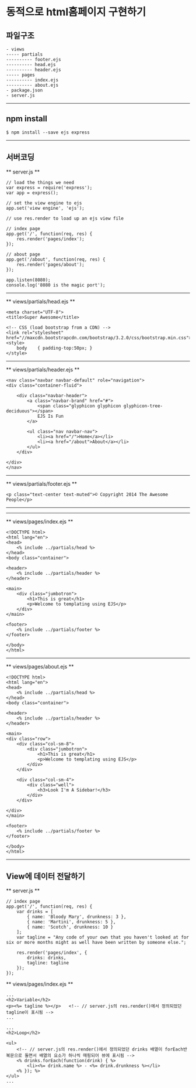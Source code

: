 # 동적으로 html홈페이지 구현하기

## 파일구조
```
- views
----- partials
---------- footer.ejs
---------- head.ejs
---------- header.ejs
----- pages
---------- index.ejs
---------- about.ejs
- package.json
- server.js
```

------------------------------------------------------------
## npm install
    $ npm install --save ejs express

------------------------------------------------------------

## 서버코딩
 ** server.js **
```
// load the things we need
var express = require('express');
var app = express();

// set the view engine to ejs
app.set('view engine', 'ejs');

// use res.render to load up an ejs view file

// index page
app.get('/', function(req, res) {
    res.render('pages/index');
});

// about page
app.get('/about', function(req, res) {
    res.render('pages/about');
});

app.listen(8080);
console.log('8080 is the magic port');
```
------------------------------------------------------------
** views/partials/head.ejs **
```
<meta charset="UTF-8">
<title>Super Awesome</title>

<!-- CSS (load bootstrap from a CDN) -->
<link rel="stylesheet" href="//maxcdn.bootstrapcdn.com/bootstrap/3.2.0/css/bootstrap.min.css">
<style>
    body    { padding-top:50px; }
</style>
```

------------------------------------------------------------
** views/partials/header.ejs **
```
<nav class="navbar navbar-default" role="navigation">
<div class="container-fluid">

    <div class="navbar-header">
        <a class="navbar-brand" href="#">
            <span class="glyphicon glyphicon glyphicon-tree-deciduous"></span>
            EJS Is Fun
        </a>

        <ul class="nav navbar-nav">
            <li><a href="/">Home</a></li>
            <li><a href="/about">About</a></li>
        </ul>
    </div>

</div>
</nav>
```
------------------------------------------------------------

** views/partials/footer.ejs **
```
<p class="text-center text-muted">© Copyright 2014 The Awesome People</p>
```
------------------------------------------------------------
------------------------------------------------------------

** views/pages/index.ejs **
```
<!DOCTYPE html>
<html lang="en">
<head>
    <% include ../partials/head %>
</head>
<body class="container">

<header>
    <% include ../partials/header %>
</header>

<main>
    <div class="jumbotron">
        <h1>This is great</h1>
        <p>Welcome to templating using EJS</p>
    </div>
</main>

<footer>
    <% include ../partials/footer %>
</footer>

</body>
</html>
```
------------------------------------------------------------

** views/pages/about.ejs **
```
<!DOCTYPE html>
<html lang="en">
<head>
    <% include ../partials/head %>
</head>
<body class="container">

<header>
    <% include ../partials/header %>
</header>

<main>
<div class="row">
    <div class="col-sm-8">
        <div class="jumbotron">
            <h1>This is great</h1>
            <p>Welcome to templating using EJS</p>
        </div>
    </div>

    <div class="col-sm-4">
        <div class="well">
            <h3>Look I'm A Sidebar!</h3>
        </div>
    </div>

</div>
</main>

<footer>
    <% include ../partials/footer %>
</footer>

</body>
</html>
```
------------------------------------------------------------
## View에 데이터 전달하기
** server.js **
```
// index page
app.get('/', function(req, res) {
    var drinks = [
        { name: 'Bloody Mary', drunkness: 3 },
        { name: 'Martini', drunkness: 5 },
        { name: 'Scotch', drunkness: 10 }
    ];
    var tagline = "Any code of your own that you haven't looked at for six or more months might as well have been written by someone else.";

    res.render('pages/index', {
        drinks: drinks,
        tagline: tagline
    });
});
```
** views/pages/index.ejs **
```
...
<h2>Variable</h2>
<p><%= tagline %></p>   <!-- // server.js의 res.render()에서 정의되었던 tagline이 표시됨 -->
...

...
<h2>Loop</h2>

<ul>
    <!-- // server.js의 res.render()에서 정의되었던 drinks 배열이 forEach반복문으로 돌면서 배열의 요소가 하나씩 매핑되어 뷰에 표시됨 -->
    <% drinks.forEach(function(drink) { %>   
        <li><%= drink.name %> - <%= drink.drunkness %></li>
    <% }); %>
</ul>
...
```
